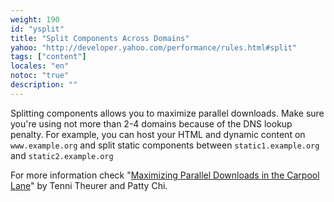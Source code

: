 ```yaml
---
weight: 190
id: "ysplit"
title: "Split Components Across Domains"
yahoo: "http://developer.yahoo.com/performance/rules.html#split"
tags: ["content"]
locales: "en"
notoc: "true"
description: ""
---
```


Splitting components allows you to maximize parallel downloads. Make sure you're using not more than 2-4 domains because of the DNS lookup penalty. For example, you can host your HTML and dynamic content on `www.example.org` and split static components between `static1.example.org` and `static2.example.org`

For more information check "[Maximizing Parallel Downloads in the Carpool Lane](http://yuiblog.com/blog/2007/04/11/performance-research-part-4/)" by Tenni Theurer and Patty Chi.
